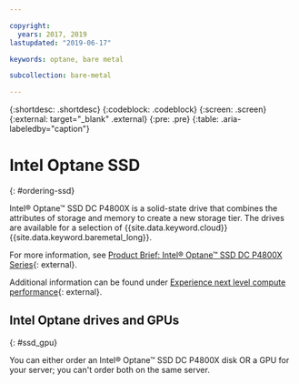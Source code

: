 ```yaml
---

copyright:
  years: 2017, 2019
lastupdated: "2019-06-17"

keywords: optane, bare metal

subcollection: bare-metal

---
```


{:shortdesc: .shortdesc}
{:codeblock: .codeblock}
{:screen: .screen}
{:external: target="_blank" .external}
{:pre: .pre}
{:table: .aria-labeledby="caption"}

# Intel Optane SSD
{: #ordering-ssd}

Intel® Optane™ SSD DC P4800X is a solid-state drive that combines the attributes of storage and memory to create a new storage tier. The drives are available for a selection of {{site.data.keyword.cloud}} {{site.data.keyword.baremetal_long}}.

For more information, see [Product Brief: Intel® Optane™ SSD DC P4800X Series](https://www.intel.com/content/www/us/en/solid-state-drives/optane-ssd-dc-p4800x-brief.html){: external}.

Additional information can be found under [Experience next level compute performance](https://www.ibm.com/cloud/bare-metal-servers/intel){: external}.

## Intel Optane drives and GPUs
{: #ssd_gpu}

You can either order an Intel® Optane™ SSD DC P4800X disk OR a GPU for your server; you can't order both on the same server.
